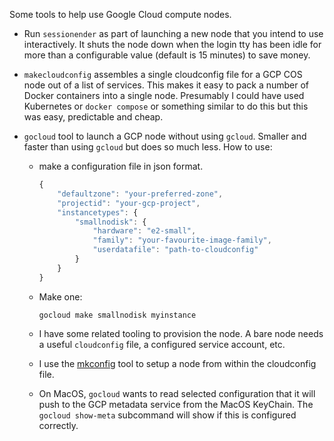 Some tools to help use Google Cloud compute nodes.

* Run `sessionender` as part of launching a new node that you intend to use interactively.
It shuts the node down when the login tty has been idle for more than a configurable
value (default is 15 minutes) to save money.

* `makecloudconfig` assembles a single cloudconfig file for a GCP COS node out of a list
of services. This makes it easy to pack a number of Docker containers into a single node.
Presumably I could have used Kubernetes or `docker compose` or something similar to do
this but this was easy, predictable and cheap.

* `gocloud`  tool to launch a GCP node without using `gcloud`. Smaller and faster than
using `gcloud` but does so much less. How to use:

	* make a configuration file in json format.

		```javascript
		{
			"defaultzone": "your-preferred-zone",
			"projectid": "your-gcp-project",
			"instancetypes": {
				"smallnodisk": {
					"hardware": "e2-small",
					"family": "your-favourite-image-family",
					"userdatafile": "path-to-cloudconfig"
				}
			}
		}
		```
	
	* Make one:

		```shell
		gocloud make smallnodisk myinstance
		```
	
	* I have some related tooling to provision the node. A bare node needs
	a useful `cloudconfig` file, a configured service account, etc.

	* I use the [mkconfig](https://github.com/rjkroege/mkconfig) tool to setup a node from
	within the cloudconfig file.

	* On MacOS, `gocloud` wants to read selected configuration that it will push to the GCP
	metadata service from the MacOS KeyChain. The `gocloud show-meta` subcommand
	will show if this is configured correctly.


